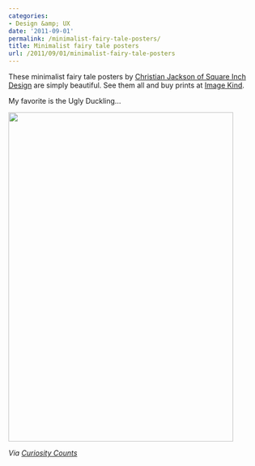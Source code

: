 ```yaml
---
categories:
- Design &amp; UX
date: '2011-09-01'
permalink: /minimalist-fairy-tale-posters/
title: Minimalist fairy tale posters
url: /2011/09/01/minimalist-fairy-tale-posters
---
```


These minimalist fairy tale posters by <a href="http://www.squareinchdesign.com/">Christian Jackson of Square Inch Design</a> are simply beautiful. See them all and buy prints at <a href="http://www.imagekind.com/GalleryProfile.aspx?gid=506502a6-9ebb-453c-a5f0-90cd14c2abbc">Image Kind</a>.

My favorite is the Ugly Duckling...

<img src="https://gomakethings.com/wp-content/uploads/2011/08/Ugly-Duckling.jpg" alt="" title="Ugly-Duckling" width="444" height="650" class="aligncenter size-full wp-image-1167" />

<em>Via <a href="http://curiositycounts.com/post/8170159344/minimalist-fairy-tale-posters-by-christian">Curiosity Counts</a></em>